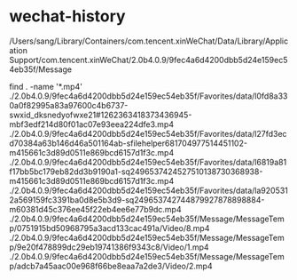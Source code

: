 # wechat-history
/Users/sang/Library/Containers/com.tencent.xinWeChat/Data/Library/Application Support/com.tencent.xinWeChat/2.0b4.0.9/9fec4a6d4200dbb5d24e159ec54eb35f/Message


find . -name '*.mp4'
./2.0b4.0.9/9fec4a6d4200dbb5d24e159ec54eb35f/Favorites/data/l0fd8a330a0f82995a83a97600c4b6737-swxid_dksnedyofwxe21#1262363418373436945-mbf3edf214d80f01ac07e93eea224dfe3.mp4
./2.0b4.0.9/9fec4a6d4200dbb5d24e159ec54eb35f/Favorites/data/l27fd3ecd70384a63b146d46a501164ab-sfilehelper681704977514451102-m415661c3d89d0511e869bcd6157d1f3c.mp4
./2.0b4.0.9/9fec4a6d4200dbb5d24e159ec54eb35f/Favorites/data/l6819a81f17bb5bc179eb82dd3b9190a1-sq2496537424527510138730368938-m415661c3d89d0511e869bcd6157d1f3c.mp4
./2.0b4.0.9/9fec4a6d4200dbb5d24e159ec54eb35f/Favorites/data/la9205312a569159fc3391ba0d8e5b3d9-sq249653742744879927878898884-m60381d45c376ee45f22eb4ee6e77b9dc.mp4
./2.0b4.0.9/9fec4a6d4200dbb5d24e159ec54eb35f/Message/MessageTemp/0751915bd50968795a3acd133cac491a/Video/8.mp4
./2.0b4.0.9/9fec4a6d4200dbb5d24e159ec54eb35f/Message/MessageTemp/9e20f478899dc29eb19741386f9343c8/Video/1.mp4
./2.0b4.0.9/9fec4a6d4200dbb5d24e159ec54eb35f/Message/MessageTemp/adcb7a45aac00e968f66be8eaa7a2de3/Video/2.mp4